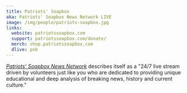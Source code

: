 ```yaml
---
title: Patriots' Soapbox
aka: Patriots' Soapbox News Network LIVE
image: /img/people/patriots-soapbox.jpg
links:
  website: patriotssoapbox.com
  support: patriotssoapbox.com/donate/
  merch: shop.patriotssoapbox.com
  dlive: psb
---
```


[_Patriots' Soapbox News Network_](https://patriotssoapbox.com/about/)
describes itself as a "24/7 live stream driven by volunteers just like you who
are dedicated to providing unique educational and deep analysis of breaking
news, history and current culture."
